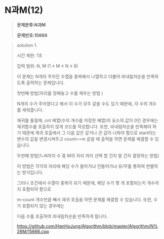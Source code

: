 # N과M(12)

> **문제분류:N과M**
>
> **문제번호:15666**

> solution 1.
>
> 시간 제한: 1초
>
> 입력 범위:  N, M (1 ≤ M ≤ N ≤ 8)
>
>
>
> 이 문제는 N개의 주어진 수열을  중복해서 나열하고 더불어 비내림차순을 만족하도록 출력하는 문제입니다.
>
>
>
> 첫번째 방법(자리를 정해놓고 수를 채우는 방법 )
>
> N개의 수가 주어졌다고 해서 이 수가 모두 같을 수도 있기 때문에, 각 수의 개수를 세워줍니다. 
>
> 재귀를 돌릴때, cnt 배열(수의 개수를 저장한 배열)의 요소의 값이 0인 경우에는 재귀함수를 호출하지 않게 코드를 작성합니다. 또한, 비내림차순을 만족해야 하기 때문에 재귀 호출에서 그 다음 값은 같거나 큰 값이 나와야 함으로 start라는 변수의 값을 변경시켜주고 count==m 같을 때 출력을 하면 문제를 해결할 수 있습니다.
>
>
>
> 두번째 방법(1~N까지 수 중 M의 자리 까지 선택 할 건지 말 건지 결정하는 방법)
>
> 이 방법은 각각의 자리에 해당 수가 들어가냐 안들어가냐 유/무를 통하여 판별하는 방식입니다.
>
> 그러나 조건에서 수열이 중복이 되기 때문에, 해당 수가 몇 개 포함되는지 개수까지 포함되야  함으로
>
> m-count 개수만큼 빼서 재귀 호출을 하면 문제를 해결할 수 있습니다. 또한, 수가 포함되지 않는 경우에는
>
> 다음 수를 호출하여 비내림차순을 만족하게 됩니다.
>
> https://github.com/HanHoJung/Algorithm/blob/master/Algorithm/N%26M/15666.cpp
>


